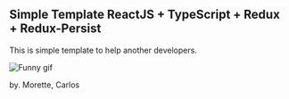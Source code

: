 ## Simple Template ReactJS + TypeScript + Redux + Redux-Persist

This is simple template to help another developers.

![Funny gif](https://media.tenor.com/images/4a96b718f96ee8e5e91c849394449fc1/tenor.gif)

by. Morette, Carlos